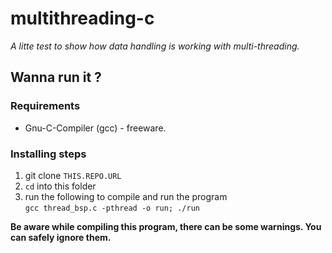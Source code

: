 # multithreading-c

 _A litte test to show how data handling is working with multi-threading._

## Wanna run it ? 
### Requirements

* Gnu-C-Compiler (gcc) - freeware.

### Installing steps

1. git clone `` THIS.REPO.URL ``
2. `` cd `` into this folder
3. run the following to compile and run the program    
    `` gcc thread_bsp.c -pthread -o run; ./run ``

__Be aware while compiling this program, there can be some warnings. You can safely ignore them.__